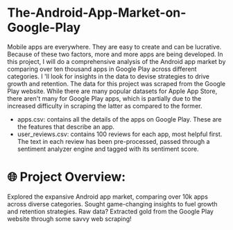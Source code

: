 # The-Android-App-Market-on-Google-Play
Mobile apps are everywhere. They are easy to create and can be lucrative. Because of these two factors, more and more apps are being developed. In this project, I will do a comprehensive analysis of the Android app market by comparing over ten thousand apps in Google Play across different categories. I 'll look for insights in the data to devise strategies to drive growth and retention. The data for this project was scraped from the Google Play website. While there are many popular datasets for Apple App Store, there aren't many for Google Play apps, which is partially due to the increased difficulty in scraping the latter as compared to the former.
- apps.csv: contains all the details of the apps on Google Play. These are the features that describe an app.
- user_reviews.csv: contains 100 reviews for each app, most helpful first. The text in each review has been pre-processed, passed through a sentiment analyzer engine and tagged with its sentiment score.
# 🌐 Project Overview:
Explored the expansive Android app market, comparing over 10k apps across diverse categories.
Sought game-changing insights to fuel growth and retention strategies.
Raw data? Extracted gold from the Google Play website through some savvy web scraping!
